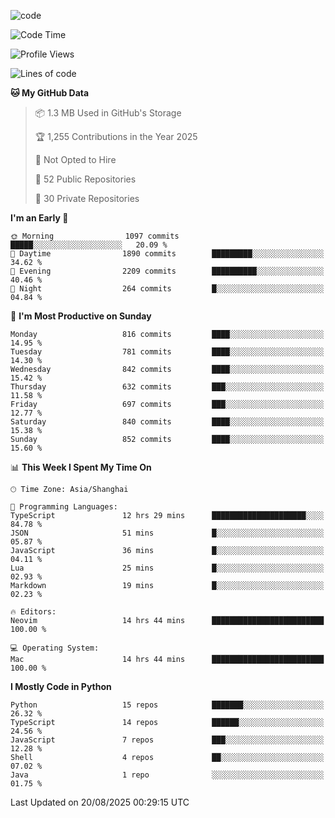 
<!--
**liuyaanng/liuyaanng** is a ✨ _special_ ✨ repository because its `README.md` (this file) appears on your GitHub profile.

Here are some ideas to get you started:

- 🔭 I’m currently working on ...
- 🌱 I’m currently learning ...
- 👯 I’m looking to collaborate on ...
- 🤔 I’m looking for help with ...
- 💬 Ask me about ...
- 📫 How to reach me: ...
- 😄 Pronouns: ...
- ⚡ Fun fact: ...
-->


![code](https://cdn.jsdelivr.net/gh/liuyaanng/liuyaanng@1.0/code.gif) 

<!--START_SECTION:waka-->
![Code Time](http://img.shields.io/badge/Code%20Time-1%2C811%20hrs%2054%20mins-blue)

![Profile Views](http://img.shields.io/badge/Profile%20Views-0-blue)

![Lines of code](https://img.shields.io/badge/From%20Hello%20World%20I%27ve%20Written-26.4%20million%20lines%20of%20code-blue)

**🐱 My GitHub Data** 

> 📦 1.3 MB Used in GitHub's Storage 
 > 
> 🏆 1,255 Contributions in the Year 2025
 > 
> 🚫 Not Opted to Hire
 > 
> 📜 52 Public Repositories 
 > 
> 🔑 30 Private Repositories 
 > 
**I'm an Early 🐤** 

```text
🌞 Morning                1097 commits        █████░░░░░░░░░░░░░░░░░░░░   20.09 % 
🌆 Daytime                1890 commits        █████████░░░░░░░░░░░░░░░░   34.62 % 
🌃 Evening                2209 commits        ██████████░░░░░░░░░░░░░░░   40.46 % 
🌙 Night                  264 commits         █░░░░░░░░░░░░░░░░░░░░░░░░   04.84 % 
```
📅 **I'm Most Productive on Sunday** 

```text
Monday                   816 commits         ████░░░░░░░░░░░░░░░░░░░░░   14.95 % 
Tuesday                  781 commits         ████░░░░░░░░░░░░░░░░░░░░░   14.30 % 
Wednesday                842 commits         ████░░░░░░░░░░░░░░░░░░░░░   15.42 % 
Thursday                 632 commits         ███░░░░░░░░░░░░░░░░░░░░░░   11.58 % 
Friday                   697 commits         ███░░░░░░░░░░░░░░░░░░░░░░   12.77 % 
Saturday                 840 commits         ████░░░░░░░░░░░░░░░░░░░░░   15.38 % 
Sunday                   852 commits         ████░░░░░░░░░░░░░░░░░░░░░   15.60 % 
```


📊 **This Week I Spent My Time On** 

```text
🕑︎ Time Zone: Asia/Shanghai

💬 Programming Languages: 
TypeScript               12 hrs 29 mins      █████████████████████░░░░   84.78 % 
JSON                     51 mins             █░░░░░░░░░░░░░░░░░░░░░░░░   05.87 % 
JavaScript               36 mins             █░░░░░░░░░░░░░░░░░░░░░░░░   04.11 % 
Lua                      25 mins             █░░░░░░░░░░░░░░░░░░░░░░░░   02.93 % 
Markdown                 19 mins             █░░░░░░░░░░░░░░░░░░░░░░░░   02.23 % 

🔥 Editors: 
Neovim                   14 hrs 44 mins      █████████████████████████   100.00 % 

💻 Operating System: 
Mac                      14 hrs 44 mins      █████████████████████████   100.00 % 
```

**I Mostly Code in Python** 

```text
Python                   15 repos            ███████░░░░░░░░░░░░░░░░░░   26.32 % 
TypeScript               14 repos            ██████░░░░░░░░░░░░░░░░░░░   24.56 % 
JavaScript               7 repos             ███░░░░░░░░░░░░░░░░░░░░░░   12.28 % 
Shell                    4 repos             ██░░░░░░░░░░░░░░░░░░░░░░░   07.02 % 
Java                     1 repo              ░░░░░░░░░░░░░░░░░░░░░░░░░   01.75 % 
```




 Last Updated on 20/08/2025 00:29:15 UTC
<!--END_SECTION:waka-->
